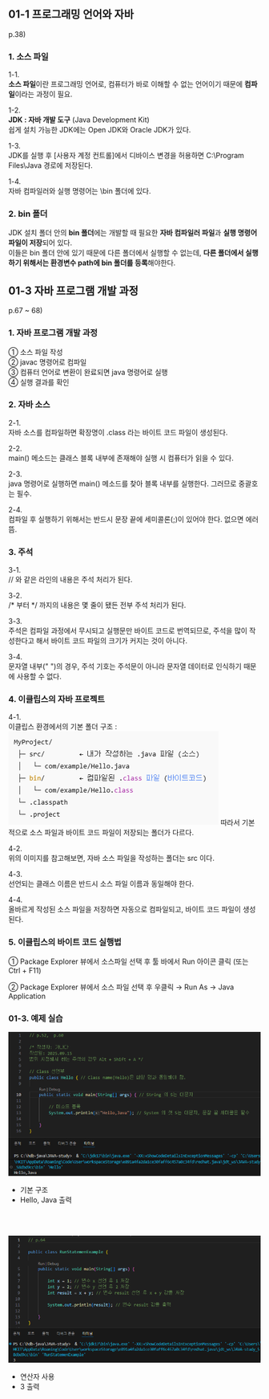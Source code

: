 ## 01-1 프로그래밍 언어와 자바

p.38)

### 1. 소스 파일

1-1.  
**소스 파일**이란 프로그래밍 언어로, 컴퓨터가 바로 이해할 수 없는 언어이기 때문에 **컴파일**이라는 과정이 필요.

1-2.  
**JDK : 자바 개발 도구** (Java Development Kit)  
쉽게 설치 가능한 JDK에는 Open JDK와 Oracle JDK가 있다.

1-3.  
JDK를 실행 후 [사용자 계정 컨트롤]에서 디바이스 변경을 허용하면 C:\Program Files\Java 경로에 저장된다.

1-4.  
자바 컴파일러와 실행 명령어는 \bin 폴더에 있다.

### 2. bin 폴더

JDK 설치 폴더 안의 **bin 폴더**에는 개발할 때 필요한 **자바 컴파일러 파일**과 **실행 명령어 파일이 저장**되어 있다.  
이들은 bin 폴더 안에 있기 때문에 다른 폴더에서 실행할 수 없는데, **다른 폴더에서 실행하기 위해서는 환경변수 path에 bin 폴더를 등록**해야한다.

## 01-3 자바 프로그램 개발 과정

p.67 ~ 68)

### 1. 자바 프로그램 개발 과정

① 소스 파일 작성  
② javac 명령어로 컴파일  
③ 컴퓨터 언어로 변환이 완료되면 java 명령어로 실행  
④ 실행 결과를 확인

### 2. 자바 소스

2-1.  
자바 소스를 컴파일하면 확장명이 .class 라는 바이트 코드 파일이 생성된다.

2-2.  
main() 메소드는 클래스 블록 내부에 존재해야 실행 시 컴퓨터가 읽을 수 있다.

2-3.  
java 명령어로 실행하면 main() 메소드를 찾아 블록 내부를 실행한다. 그러므로 중괄호는 필수.

2-4.  
컴파일 후 실행하기 위해서는 반드시 문장 끝에 세미콜론(;)이 있어야 한다. 없으면 에러 뜸.

### 3. 주석

3-1.  
// 와 같은 라인의 내용은 주석 처리가 된다.

3-2.  
/* 부터 */ 까지의 내용은 몇 줄이 됐든 전부 주석 처리가 된다.

3-3.  
주석은 컴파일 과정에서 무시되고 실행문만 바이트 코드로 번역되므로, 주석을 많이 작성한다고 해서 바이트 코드 파일의 크기가 커지는 것이 아니다.

3-4.  
문자열 내부(" ")의 경우, 주석 기호는 주석문이 아니라 문자열 데이터로 인식하기 때문에 사용할 수 없다.

### 4. 이클립스의 자바 프로젝트

4-1.  
이클립스 환경에서의 기본 폴더 구조 :  
![이클립스 폴더 구조](image-1.png)
따라서 기본적으로 소스 파일과 바이트 코드 파일이 저장되는 폴더가 다르다.

4-2.  
위의 이미지를 참고해보면, 자바 소스 파일을 작성하는 폴더는 src 이다.

4-3.  
선언되는 클래스 이름은 반드시 소스 파일 이름과 동일해야 한다.

4-4.  
올바르게 작성된 소스 파일을 저장하면 자동으로 컴파일되고, 바이트 코드 파일이 생성된다.

### 5. 이클립스의 바이트 코드 실행법

① Package Explorer 뷰에서 소스파일 선택 후 툴 바에서 Run 아이콘 클릭 (또는 Ctrl + F11)

② Package Explorer 뷰에서 소스 파일 선택 후 우클릭 → Run As → Java Application

### 01-3. 예제 실습

![3-1](image-2.png)
* 기본 구조
* Hello, Java 출력

<br><br>

![3-2](image-3.png)
* 연산자 사용
* 3 출력
